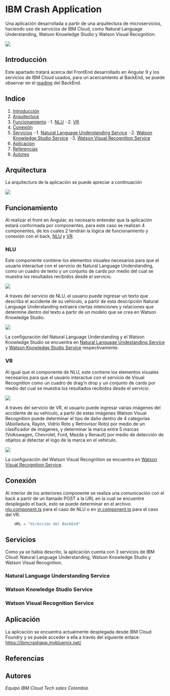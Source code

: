 # IBM Crash Application
Una aplicación desarrollada a partir de una arquitectura de microservicios, haciendo uso de servicios de IBM Cloud, como Natural Language Understanding, Watson Knowledge Studio y Watson Visual Recognition.

![](https://user-images.githubusercontent.com/25871322/79778717-d11f1280-82fe-11ea-9b6b-ffcb6d34c64e.png)

## Introducción
Este apartado tratará acerca del FrontEnd desarrollado en Angular 9 y los servicios de IBM Cloud usados, para un acercamiento al BackEnd, se puede observar en el [readme](https://github.com/emeloibmco/Watson-NLU-WVR-Web-App/tree/master/Back/README.md) del BackEnd.

## Indice
1. [Introducción](#Introducción)
2. [Arquitectura](#Arquitectura)
3. [Funcionamiento](#Funcionamiento)
⋅⋅1. [NLU](#NLU)
⋅⋅2. [VR](#VR)
4. [Conexión](#Conexión)
5. [Servicios](#Servicios)
⋅⋅1. [Natural Language Understanding Service](#Natural-Language-Understanding-Service)
⋅⋅2. [Watson Knowledge Studio Service](#Watson-Knowledge-Studio-Service)
⋅⋅3. [Watson Visual Recognition Service](#Watson-Visual-Recognition-Service)
6. [Aplicacion](#Aplicacion)
7. [Referencias](#Referencias)
8. [Autores](#Autores)

## Arquitectura
La arquitectura de la aplicación se puede apreciar a continuación

![](https://user-images.githubusercontent.com/25871322/79778536-7ab1d400-82fe-11ea-8e09-5c471265d5c3.png)

## Funcionamiento
Al realizar el front en Angular, es necesario entender que la aplicación estará conformada por componentes, para este caso se realizan 4 componentes, de los cuales 2 tendrán la lógica de funcionamiento y conexión con el back, [NLU](#NLU) y [VR](#VR).

### NLU
Este componente contiene los elementos visuales necesarios para que el usuario interactue con el servicio de Natural Language Understanding, como un cuadro de texto y un conjunto de cards por medio del cual se muestra los resultados recibidos desde el servicio.

![](https://user-images.githubusercontent.com/25871322/79774792-e5f8a780-82f8-11ea-8361-9b9bdc99fd3d.png)

A traves del servicio de NLU, el usuario puede ingresar un texto que describa el accidente de su vehiculo, a partir de esta descripción Natural Language Understanding extraerá ciertas intenciones y relaciones que determine dentro del texto a partir de un modelo que se crea en Watson Knowledge Studio. 

![](https://user-images.githubusercontent.com/25871322/79779774-856d6880-8300-11ea-8037-e953c4928c58.png)

La configuración del Natural Language Understanding y el Watson Knowledge Studio se encuentra en [Natural Language Undestanding Service](#Natural-Language-Undestanding-Service) y [Watson Knowledge Studio Service](#Watson-Knowledge-Studio-Service) respectivamente.

### VR
Al igual que el componente de NLU, este contiene los elementos visuales necesarios para que el usuario interactue con el servicio de Visual Recognition como un cuadro de drag'n drop y un conjunto de cards por medio del cual se muestra los resultados recibidos desde el servicio.

![](https://user-images.githubusercontent.com/25871322/79778363-3d4d4680-82fe-11ea-9c8d-a869ac4d6427.png)

A traves del servicio de VR, el usuario puede ingresar varias imágenes del accidente de su vehiculo, a partir de estas imágenes Watson Visual Recognition puede determinar el tipo de daño dentro de 4 categorías (Abolladura, Rayón, Vidrío Roto y Retrovisor Roto) por medio de un clasificador de imágenes, y determinar la marca entre 5 marcas (Volkswagen, Chevrolet, Ford, Mazda y Renault) por medio de detección de objetos al detectar el logo de la marca en el vehículo.

![](https://user-images.githubusercontent.com/25871322/79780863-345e7400-8302-11ea-951b-14708a12c903.png)

La configuración del Watson Visual Recognition se encuentra en [Watson Visual Recognition Service](#Watson-Visual-Recognition-Service).

## Conexión
Al interior de los anteriores componente se realiza una comunicación con el back a partir de un llamado POST a la URL en la cual se encuentre desplegado el back, esto se puede determinar en el archivo [nlu.component.ts](https://github.com/emeloibmco/Watson-NLU-WVR-Web-App/blob/master/Front/src/app/components/nlu/nlu.component.ts) para el caso de NLU o en [vr.component.ts](https://github.com/emeloibmco/Watson-NLU-WVR-Web-App/blob/master/Front/src/app/components/vr/vr.component.ts) para el caso del VR.

```javascript
	URL = "dirección del BackEnd"
```

## Servicios
Como ya se había descrito, la aplicación cuenta con 3 servicios de IBM Cloud: Natural Language Understanding, Watson Knowledge Studio y Watson Visual Recognition.

### Natural Language Understanding Service

### Watson Knowledge Studio Service

### Watson Visual Recognition Service

## Aplicación
La aplicación se encuentra actualmente desplegada desde IBM Cloud Foundry y se puede acceder a ella a través del siguiente enlace:
https://ibmcrashapp.mybluemix.net/

## Referencias

## Autores
*Equipo IBM Cloud Tech sales Colombia.*


